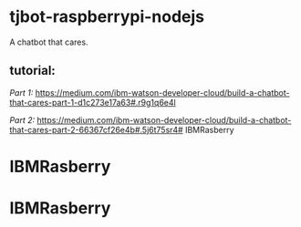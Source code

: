 # tjbot-raspberrypi-nodejs
A chatbot that cares.

## tutorial:
*Part 1:* https://medium.com/ibm-watson-developer-cloud/build-a-chatbot-that-cares-part-1-d1c273e17a63#.r9g1q6e4l

*Part 2:* https://medium.com/ibm-watson-developer-cloud/build-a-chatbot-that-cares-part-2-66367cf26e4b#.5j6t75sr4# IBMRasberry
# IBMRasberry
# IBMRasberry
